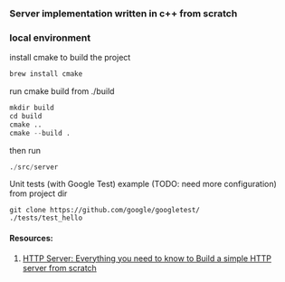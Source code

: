 ### Server implementation written in c++ from scratch

### local environment 

install cmake to build the project
```s
brew install cmake
```

run cmake build from ./build 
```s
mkdir build
cd build
cmake ..
cmake --build .
```
then run
```s
./src/server
```

Unit tests (with Google Test) example (TODO: need more configuration)
from project dir

```
git clone https://github.com/google/googletest/
./tests/test_hello
```

#### Resources:
1. <a href="https://medium.com/from-the-scratch/http-server-what-do-you-need-to-know-to-build-a-simple-http-server-from-scratch-d1ef8945e4fa">HTTP Server: Everything you need to know to Build a simple HTTP server from scratch</a>